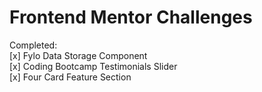 # Frontend Mentor Challenges

Completed: <br>
[x] Fylo Data Storage Component <br>
[x] Coding Bootcamp Testimonials Slider <br>
[x] Four Card Feature Section <br>
